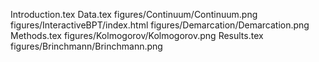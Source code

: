 Introduction.tex
Data.tex
figures/Continuum/Continuum.png
figures/InteractiveBPT/index.html
figures/Demarcation/Demarcation.png
Methods.tex
figures/Kolmogorov/Kolmogorov.png
Results.tex
figures/Brinchmann/Brinchmann.png
